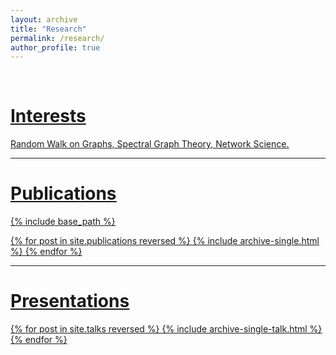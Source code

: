 ```yaml
---
layout: archive
title: "Research"
permalink: /research/
author_profile: true
---
```

<br>

# <u>Interests<u>
Random Walk on Graphs, Spectral Graph Theory, Network Science.

***

# <u>Publications<u>
{% include base_path %}

{% for post in site.publications reversed %}
  {% include archive-single.html %}
{% endfor %}

***
# <u>Presentations</u>
{% for post in site.talks reversed %}
  {% include archive-single-talk.html %}
{% endfor %}
